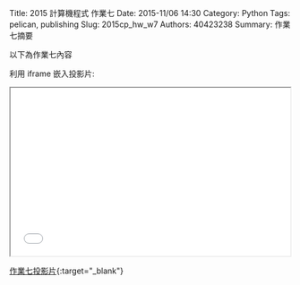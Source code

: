 Title: 2015 計算機程式 作業七
Date: 2015-11/06 14:30
Category: Python
Tags: pelican, publishing
Slug: 2015cp_hw_w7
Authors: 40423238
Summary: 作業七摘要

以下為作業七內容

利用 iframe 嵌入投影片:

<iframe src="40423238_cp_w7_p.html" width="500" height="300"></iframe>

[作業七投影片](40423238_cp_w7_p.html){:target="_blank"}